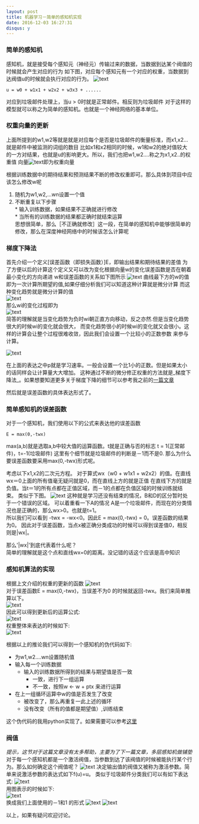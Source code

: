 ```yaml
---
layout: post
title: 机器学习－简单的感知机实现
date: 2016-12-03 16:27:31
disqus: y
---
```


### 简单的感知机
感知机，就是接受每个感知元（神经元）传输过来的数据，当数据到达某个阀值的时候就会产生对应的行为
如下图，对应每个感知元有一个对应的权重，当数据到达阀值u的时候就会执行对应的行为。
![text](https://dinghing.github.io/images/deeplearning01/01.png)

    u = w0 + w1x1 + w2x2 + w3x3 + ......

对应到垃圾邮件处理上，当u > 0时就是正常邮件。相反则为垃圾邮件
对于这样的模型就可以称之为简单的感知机。也就是一个神经网络的基本单位。

### 权重向量的更新
上面所提到的w1,w2等就是就是对应每个是否是垃圾邮件的衡量标准，而x1,x2...就是邮件中被监测的词组的数目
比如x1和x2相同的时候，w1和w2的绝对值较大的一方对结果，也就是u的影响更大。所以，我们也把w1,w2....称之为x1,x2..的权重值
向量![text](https://dinghing.github.io/images/deeplearning01/02.png)即为权重向量

根据训练数据中的期待结果和预测结果不断的修改权重即可。那么具体到项目中应该怎么修改w呢

  1. 随机为w1,w2,...wn设置一个值  
  2. 不断重复以下步骤  
    * 输入训练数据，如果结果不正确就进行修改  
    * 当所有的训练数据的结果都正确时就结束运算  
思想很简单，那么［不正确就修改］这一段，在简单的感知机中能够很简单的修改，那么在深度神经网络中的时候该怎么计算呢

### 梯度下降法
首先介绍一个定义[误差函数（即损失函数）]E，即输出结果和期待结果的差值
为了方便以后的计算这个定义又可以改为变化根据向量w的变化误差函数是否在朝着最小变化的方向递进
w和误差函数的关系如下图所示
![text](https://dinghing.github.io/images/deeplearning01/03.png)
曲线最下方的w的值即为一次计算所期望的值,如果仔细分析我们可以知道这种计算就是微分计算
而这种变化趋势就是微分计算的值  
![text](https://dinghing.github.io/images/deeplearning01/04.png)  
那么wi的变化过程即为  
![text](https://dinghing.github.io/images/deeplearning01/05.png)  
简答的理解就是当变化趋势为负时wi朝正直方向移动，反之亦然.但是当变化趋势很大的时候wi的变化就会很大，
而变化趋势很小的时候wi的变化就又会很小。这样的计算会让整个过程很难收敛，因此我们会设置一个比较小的正数参数
来参与计算。  

![text](https://dinghing.github.io/images/deeplearning01/06.png)

在上面的表达之中p就是学习速率。一般会设置一个比1小的正数。但是如果太小的话同样会让计算量大大增加。
这种通过不断的微分修正权重的方法就是_梯度下降法_。如果想要知道更多关于梯度下降的细节可以参考我之前的[一篇文章](http://dinghing.github.io/2016/10/21/Neural-Networks-and-Deep-Learning/)

然后就是误差函数的具体表达形式了。

### 简单感知机的误差函数
对于一个感知机，我们使用以下的公式来表达他的误差函数

    E = max(0,-twx)

max(a,b)就是选取a,b中较大值的运算函数。t就是正确与否的标志
t = 1(正常邮件)，t=-1(垃圾邮件)
这里有个细节就是垃圾邮件的判断是－1而不是0.
那么为什么要误差函数要采用max(0,-twx)形式呢。

考虑以下x1,x2的二次元方程。
对于算式wx（w0 + w1x1 + w2x2）的值。在直线wx＝0上面的所有值毫无疑问就是0，而在直线上方的就是正值
在直线下方的就是负值。当t＝1的所有点都在正值区域，而－1的点都在负值区域的时候训练就结束。
类似于下图。
![text](https://dinghing.github.io/images/deeplearning01/08.png)
这种就是学习还没有结束的情况，B和D的区分暂时处于一个错误的区域。
可以着重看一下A的情况
A是一个垃圾邮件，而现在的分类情况也是正确的，那么wx>0。也就是t=1。  
所以我们可以看到
-twx = -wx<0。因此E = max(0,-twx) = 0。误差函数的结果为0。
因此对于误差函数，当点x被正确分类成功的时候可以得到误差值0，相反则是|wx|。

那么'|wx|'到底代表着什么呢？  
简单的理解就是这个点和直线wx=0的距离。没记错的话这个应该是高中知识

### 感知机算法的实现
根据上文介绍的权重的更新的函数
![text](https://dinghing.github.io/images/deeplearning01/09.png)  
对于误差函数E = max(0,-twx)，当误差不为0 的时候就返回-twx。我们来简单推算以下。  
![text](https://dinghing.github.io/images/deeplearning01/10.png)  
因此可以得到更新后的运算公式:  
![text](https://dinghing.github.io/images/deeplearning01/11.png)  
权重整体来表达的时候如下:    
![text](https://dinghing.github.io/images/deeplearning01/12.png)  

根据以上的推论我们可以得到一个感知机的伪代码如下:

* 为w1,w2....wn设置随机值
* 输入每一个训练数据
  * 输入的训练数据所得到的结果与期望值是否一致
    * 一致，进行下一组运算
    * 不一致，按照w <- w + ptx 来进行运算
* 在上一组循环运算中w的值是否发生了改变
  * 被改变了，那么再重复一此上述的循环
  * 没有改变（所有的值都是期望值）,训练结束

这个伪代码的我用python实现了。如果需要可以参考[这里](https://github.com/dinghing/MachineLearn)

### 阀值
_提示，这节对于这篇文章没有太多帮助，主要为了下一篇文章，多层感知机做铺垫_
对于每一个感知机都是一个激活阀值，当参数到达了该阀值的时候被能执行某个行为。那么如何确定这个阀值呢？
![text](https://dinghing.github.io/images/deeplearning01/13.png)
决定输出值的阀值又被称为激活参数。简单来说激活参数的表达式如下f(u)=u。
类似于垃圾邮件分类我们可以有如下表达式:
![text](https://dinghing.github.io/images/deeplearning01/14.png)  
用图表示的时候如下:  
![text](https://dinghing.github.io/images/deeplearning01/15.png)  
换成我们上面使用的－1和1 的形式
![text](https://dinghing.github.io/images/deeplearning01/16.png)
![text](https://dinghing.github.io/images/deeplearning01/17.png)

以上，如果有疑问欢迎讨论。
